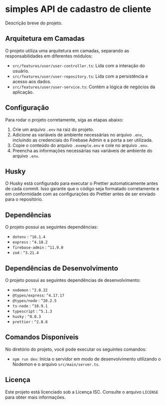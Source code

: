 # simples API de cadastro de cliente

Descrição breve do projeto.

## Arquitetura em Camadas

O projeto utiliza uma arquitetura em camadas, separando as responsabilidades em diferentes módulos:

-   `src/features/user/user-controller.ts`: Lida com a interação do usuário.
-   `src/features/user/user-repository.ts`: Lida com a persistência e acesso aos dados.
-   `src/features/user/user-service.ts`: Contém a lógica de negócios da aplicação.

## Configuração

Para rodar o projeto corretamente, siga as etapas abaixo:

1. Crie um arquivo `.env` na raiz do projeto.
2. Adicione as variáveis de ambiente necessárias no arquivo `.env`, incluindo as credenciais do Firebase Admin e a porta a ser utilizada.
3. Copie o conteúdo do arquivo `.exemple.env` e cole no arquivo `.env`.
4. Preencha as informações necessárias nas variáveis de ambiente do arquivo `.env`.

## Husky

O Husky está configurado para executar o Prettier automaticamente antes de cada commit. Isso garante que o código seja formatado corretamente e em conformidade com as configurações do Prettier antes de ser enviado para o repositório.

## Dependências

O projeto possui as seguintes dependências:

-   `dotenv` : `^16.1.4`
-   `express` : `^4.18.2`
-   `firebase-admin` : `^11.9.0`
-   `zod` : `^3.21.4`

## Dependências de Desenvolvimento

O projeto possui as seguintes dependências de desenvolvimento:

-   `nodemon` : `^2.0.22`
-   `@types/express`: `^4.17.17`
-   `@types/node` : `^20.2.5`
-   `ts-node` : `^10.9.1`
-   `typescript` : `^5.1.3`
-   `husky` : `^8.0.3`
-   `prettier` : `^2.8.8`

## Comandos Disponíveis

No diretório do projeto, você pode executar os seguintes comandos:

-   `npm run dev`: Inicia o servidor em modo de desenvolvimento utilizando o Nodemon e o arquivo `src/main/server.ts`.

## Licença

Este projeto está licenciado sob a Licença ISC. Consulte o arquivo `LICENSE` para obter mais informações.
